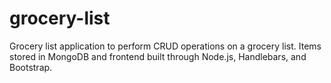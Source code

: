 # grocery-list
Grocery list application to perform CRUD operations on a grocery list. Items stored in MongoDB and frontend built through Node.js, Handlebars, and Bootstrap.
